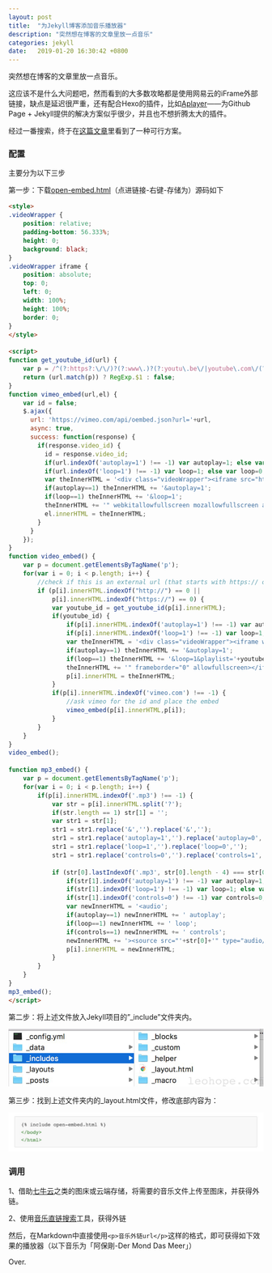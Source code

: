 ```yaml
---
layout: post
title:  "为Jekyll博客添加音乐播放器"
description: "突然想在博客的文章里放一点音乐"
categories: jekyll
date:   2019-01-20 16:30:42 +0800
---
```


突然想在博客的文章里放一点音乐。

这应该不是什么大问题吧，然而看到的大多数攻略都是使用网易云的iFrame外部链接，缺点是延迟很严重，还有配合Hexo的插件，比如[Aplayer](https://github.com/MoePlayer/APlayer)——为Github Page + Jekyll提供的解决方案似乎很少，并且也不想折腾太大的插件。

经过一番搜索，终于在[这篇文章](https://jekyllcodex.org/without-plugin/open-embed/)里看到了一种可行方案。

### 配置

主要分为以下三步

第一步：下载[open-embed.html](https://raw.githubusercontent.com/jhvanderschee/jekyllcodex/gh-pages/_includes/open-embed.html)（点进链接-右键-存储为）源码如下

```html
<style>
.videoWrapper {
	position: relative;
	padding-bottom: 56.333%;
	height: 0;
    background: black;
}
.videoWrapper iframe {
	position: absolute;
	top: 0;
	left: 0;
	width: 100%;
	height: 100%;
    border: 0;
}    
</style>

<script>
function get_youtube_id(url) {
    var p = /^(?:https?:\/\/)?(?:www\.)?(?:youtu\.be\/|youtube\.com\/(?:embed\/|v\/|watch\?v=|watch\?.+&v=))((\w|-){11})(?:\S+)?$/;
    return (url.match(p)) ? RegExp.$1 : false;
}
function vimeo_embed(url,el) {
    var id = false;
    $.ajax({
      url: 'https://vimeo.com/api/oembed.json?url='+url,
      async: true,
      success: function(response) {
        if(response.video_id) {
          id = response.video_id;
          if(url.indexOf('autoplay=1') !== -1) var autoplay=1; else var autoplay=0;
          if(url.indexOf('loop=1') !== -1) var loop=1; else var loop=0;
          var theInnerHTML = '<div class="videoWrapper"><iframe src="https://player.vimeo.com/video/'+id+'/?byline=0&title=0&portrait=0';
          if(autoplay==1) theInnerHTML += '&autoplay=1';
          if(loop==1) theInnerHTML += '&loop=1';
          theInnerHTML += '" webkitallowfullscreen mozallowfullscreen allowfullscreen></iframe></div>'; 
          el.innerHTML = theInnerHTML;
        }
      }
    });
}
function video_embed() {
    var p = document.getElementsByTagName('p');
    for(var i = 0; i < p.length; i++) {
        //check if this is an external url (that starts with https:// or http://
        if (p[i].innerHTML.indexOf("http://") == 0 ||
            p[i].innerHTML.indexOf("https://") == 0) {
            var youtube_id = get_youtube_id(p[i].innerHTML);
            if(youtube_id) {
                if(p[i].innerHTML.indexOf('autoplay=1') !== -1) var autoplay=1; else var autoplay=0;
                if(p[i].innerHTML.indexOf('loop=1') !== -1) var loop=1; else var loop=0;
                var theInnerHTML = '<div class="videoWrapper"><iframe width="720" height="420" src="https://www.youtube.com/embed/' + youtube_id + '?rel=0&showinfo=0';
                if(autoplay==1) theInnerHTML += '&autoplay=1';
                if(loop==1) theInnerHTML += '&loop=1&playlist='+youtube_id+'&version=3';
                theInnerHTML += '" frameborder="0" allowfullscreen></iframe></div>';
                p[i].innerHTML = theInnerHTML;
            }
            if(p[i].innerHTML.indexOf('vimeo.com') !== -1) {
                //ask vimeo for the id and place the embed
                vimeo_embed(p[i].innerHTML,p[i]);
            }
        }
    }
}
video_embed();

function mp3_embed() {
    var p = document.getElementsByTagName('p');
    for(var i = 0; i < p.length; i++) {
        if(p[i].innerHTML.indexOf('.mp3') !== -1) {
            var str = p[i].innerHTML.split('?');
            if(str.length == 1) str[1] = '';
            var str1 = str[1];
            str1 = str1.replace('&','').replace('&','');
            str1 = str1.replace('autoplay=1','').replace('autoplay=0','');
            str1 = str1.replace('loop=1','').replace('loop=0','');
            str1 = str1.replace('controls=0','').replace('controls=1','');

            if (str[0].lastIndexOf('.mp3', str[0].length - 4) === str[0].length - 4 && str1.length == 0) {
                if(str[1].indexOf('autoplay=1') !== -1) var autoplay=1; else var autoplay=0;
                if(str[1].indexOf('loop=1') !== -1) var loop=1; else var loop=0;
                if(str[1].indexOf('controls=0') !== -1) var controls=0; else var controls=1;
                var newInnerHTML = '<audio';
                if(autoplay==1) newInnerHTML += ' autoplay';
                if(loop==1) newInnerHTML += ' loop';
                if(controls==1) newInnerHTML += ' controls';
                newInnerHTML += '><source src="'+str[0]+'" type="audio/mpeg">Your browser does not support the audio element.</audio>';
                p[i].innerHTML = newInnerHTML;
            }
        }
    }
}
mp3_embed();
</script>
```

第二步：将上述文件放入Jekyll项目的”_include”文件夹内。

[![img](https://github.com/HusterHope/blogimage/raw/master/music-player.jpg)](https://github.com/HusterHope/blogimage/raw/master/music-player.jpg)

第三步：找到上述文件夹内的_layout.html文件，修改底部内容为：

[![img](https://github.com/HusterHope/blogimage/raw/master/music-player-2.png)](https://github.com/HusterHope/blogimage/raw/master/music-player-2.png)

### 调用

1、借助[七牛云](https://www.qiniu.com/)之类的图床或云端存储，将需要的音乐文件上传至图床，并获得外链。

2、使用[音乐直链搜索](https://music.liuzhijin.cn/)工具，获得外链

然后，在Markdown中直接使用`<p>音乐外链url</p>`这样的格式，即可获得如下效果的播放器（以下音乐为「阿保剛-Der Mond Das Meer」）



Over.